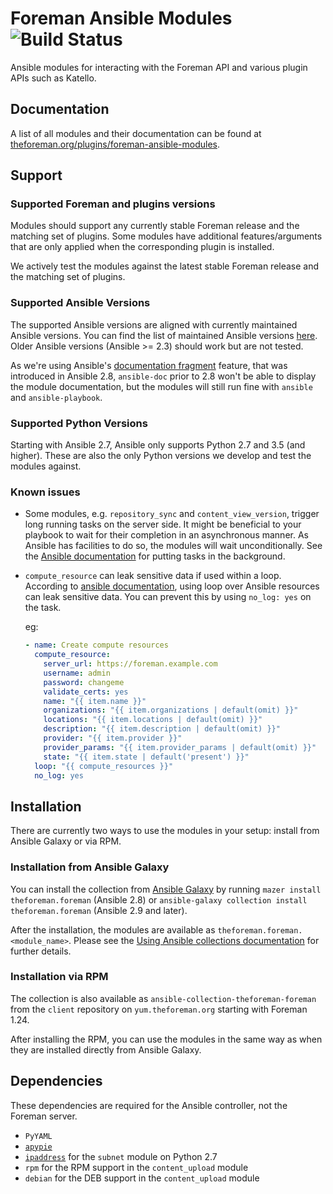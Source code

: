 # Foreman Ansible Modules ![Build Status](https://github.com/theforeman/foreman-ansible-modules/workflows/CI/badge.svg)

Ansible modules for interacting with the Foreman API and various plugin APIs such as Katello.

## Documentation

A list of all modules and their documentation can be found at [theforeman.org/plugins/foreman-ansible-modules](https://theforeman.org/plugins/foreman-ansible-modules/).

## Support

### Supported Foreman and plugins versions

Modules should support any currently stable Foreman release and the matching set of plugins.
Some modules have additional features/arguments that are only applied when the corresponding plugin is installed.

We actively test the modules against the latest stable Foreman release and the matching set of plugins.

### Supported Ansible Versions

The supported Ansible versions are aligned with currently maintained Ansible versions. You can find the list of maintained Ansible versions [here](https://docs.ansible.com/ansible/latest/reference_appendices/release_and_maintenance.html#release-status). Older Ansible versions (Ansible >= 2.3) should work but are not tested.

As we're using Ansible's [documentation fragment](https://docs.ansible.com/ansible/devel/dev_guide/developing_modules_documenting.html#documentation-fragments) feature, that was introduced in Ansible 2.8, `ansible-doc` prior to 2.8 won't be able to display the module documentation, but the modules will still run fine with `ansible` and `ansible-playbook`.

### Supported Python Versions

Starting with Ansible 2.7, Ansible only supports Python 2.7 and 3.5 (and higher). These are also the only Python versions we develop and test the modules against.

### Known issues

* Some modules, e.g. `repository_sync` and `content_view_version`, trigger long running tasks on the server side. It might be beneficial to your playbook to wait for their completion in an asynchronous manner.
  As Ansible has facilities to do so, the modules will wait unconditionally. See the [Ansible documentation](https://docs.ansible.com/ansible/latest/user_guide/playbooks_async.html) for putting tasks in the background.

* `compute_resource` can leak sensitive data if used within a loop. According to [ansible documentation](https://docs.ansible.com/ansible/latest/user_guide/playbooks_loops.html), using loop over Ansible resources can leak sensitive data. You can prevent this by using `no_log: yes` on the task.
  
  eg:
   ```yaml
   - name: Create compute resources
     compute_resource:
       server_url: https://foreman.example.com
       username: admin
       password: changeme
       validate_certs: yes
       name: "{{ item.name }}"
       organizations: "{{ item.organizations | default(omit) }}"
       locations: "{{ item.locations | default(omit) }}"
       description: "{{ item.description | default(omit) }}"
       provider: "{{ item.provider }}"
       provider_params: "{{ item.provider_params | default(omit) }}"
       state: "{{ item.state | default('present') }}"
     loop: "{{ compute_resources }}"
     no_log: yes
   ```

## Installation

There are currently two ways to use the modules in your setup: install from Ansible Galaxy or via RPM.

### Installation from Ansible Galaxy

You can install the collection from [Ansible Galaxy](https://galaxy.ansible.com/theforeman/foreman) by running `mazer install theforeman.foreman` (Ansible 2.8) or `ansible-galaxy collection install theforeman.foreman` (Ansible 2.9 and later).

After the installation, the modules are available as `theforeman.foreman.<module_name>`. Please see the [Using Ansible collections documentation](https://docs.ansible.com/ansible/devel/user_guide/collections_using.html) for further details.

### Installation via RPM

The collection is also available as `ansible-collection-theforeman-foreman` from the `client` repository on `yum.theforeman.org` starting with Foreman 1.24.

After installing the RPM, you can use the modules in the same way as when they are installed directly from Ansible Galaxy.

## Dependencies

These dependencies are required for the Ansible controller, not the Foreman server. 

* `PyYAML`
* [`apypie`](https://pypi.org/project/apypie/)
* [`ipaddress`](https://pypi.org/project/ipaddress/) for the `subnet` module on Python 2.7
* `rpm` for the RPM support in the `content_upload` module
* `debian` for the DEB support in the `content_upload` module
